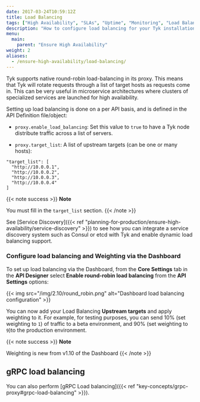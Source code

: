 ```yaml
---
date: 2017-03-24T10:59:12Z
title: Load Balancing
tags: ["High Availability", "SLAs", "Uptime", "Monitoring", "Load Balancing"]
description: "How to configure load balancing for your Tyk installation"
menu:
  main:
    parent: "Ensure High Availability"
weight: 2 
aliases:
  - /ensure-high-availability/load-balancing/
---
```


Tyk supports native round-robin load-balancing in its proxy. This means that Tyk will rotate requests through a list of target hosts as requests come in. This can be very useful in microservice architectures where clusters of specialized services are launched for high availability.

Setting up load balancing is done on a per API basis, and is defined in the API Definition file/object:

*   `proxy.enable_load_balancing`: Set this value to `true` to have a Tyk node distribute traffic across a list of servers.

*   `proxy.target_list`: A list of upstream targets (can be one or many hosts):

```{.copyWrapper}
"target_list": [
  "http://10.0.0.1",
  "http://10.0.0.2",
  "http://10.0.0.3",
  "http://10.0.0.4"
]
```
{{< note success >}}
**Note**  

You must fill in the `target_list` section.
{{< /note >}}


See [Service Discovery]({{< ref "planning-for-production/ensure-high-availability/service-discovery" >}}) to see how you can integrate a service discovery system such as Consul or etcd with Tyk and enable dynamic load balancing support.

### Configure load balancing and Weighting via the Dashboard

To set up load balancing via the Dashboard, from the **Core Settings** tab in the **API Designer** select **Enable round-robin load balancing** from the **API Settings** options:

{{< img src="/img/2.10/round_robin.png" alt="Dashboard load balancing configuration" >}}

You can now add your Load Balancing **Upstream targets** and apply weighting to it. For example, for testing purposes, you can send 10% (set weighting to `1`) of traffic to a beta environment, and 90% (set weighting to `9`)to the production environment.

{{< note success >}}
**Note**  

Weighting is new from v1.10 of the Dashboard
{{< /note >}}

## gRPC load balancing

You can also perform [gRPC Load balancing]({{< ref "key-concepts/grpc-proxy#grpc-load-balancing" >}}).
